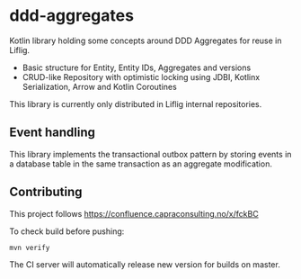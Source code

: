 # ddd-aggregates

Kotlin library holding some concepts around DDD Aggregates
for reuse in Liflig.

* Basic structure for Entity, Entity IDs, Aggregates and versions
* CRUD-like Repository with optimistic locking using JDBI,
  Kotlinx Serialization, Arrow and Kotlin Coroutines

This library is currently only distributed in Liflig
internal repositories.

## Event handling

This library implements the transactional outbox pattern by storing events
in a database table in the same transaction as an aggregate modification.

## Contributing

This project follows
https://confluence.capraconsulting.no/x/fckBC

To check build before pushing:

```bash
mvn verify
```

The CI server will automatically release new version for builds on master.
